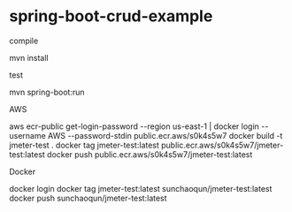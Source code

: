 # spring-boot-crud-example

compile 

mvn install

test

mvn spring-boot:run

AWS

aws ecr-public get-login-password --region us-east-1 | docker login --username AWS --password-stdin public.ecr.aws/s0k4s5w7
docker build -t jmeter-test .
docker tag jmeter-test:latest public.ecr.aws/s0k4s5w7/jmeter-test:latest
docker push public.ecr.aws/s0k4s5w7/jmeter-test:latest

Docker

docker login
docker tag jmeter-test:latest sunchaoqun/jmeter-test:latest
docker push sunchaoqun/jmeter-test:latest

